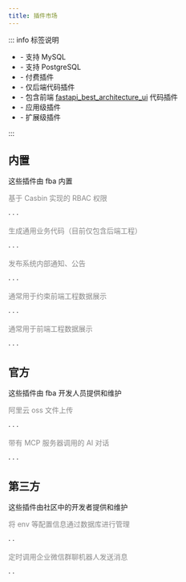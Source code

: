 ```yaml
---
title: 插件市场
---
```


::: info 标签说明

- <Icon name="logos:mysql" size="1.5em" /> - 支持 MySQL
- <Icon name="vscode-icons:file-type-pgsql" size="1.5em" /> - 支持 PostgreSQL
- <Badge type="danger" text="pay" /> - 付费插件
- <Badge type="tip" text="fba" /> - 仅后端代码插件
- <Badge text="fba_ui" color="#8e5cd9" bg-color="rgba(159, 122, 234, 0.16)"/> - 包含前端 [fastapi_best_architecture_ui](https://github.com/fastapi-practices/fastapi_best_architecture_ui) 代码插件 <Badge type="warning" text="暂无此计划" />
- <Badge text="app" color="var(--vp-c-text-2)" bg-color="rgb(250 150 0 / 38%)"/> - 应用级插件
- <Badge text="extra" color="var(--vp-c-text-2)" bg-color="rgb(17 170 0 / 38%)"/> - 扩展级插件

:::

## 内置

这些插件由 fba 内置

<CardGrid>
  <Card icon="charm:shield-keyhole" title="Casbin-RBAC">
    <p style="color: #898989;">基于 Casbin 实现的 RBAC 权限</p>
    <span>
    <Icon name="logos:mysql" size="1.5em" />
    ·
    <Icon name="vscode-icons:file-type-pgsql" size="1.5em" />
    ·
    <Badge type="tip" text="fba" />
    ·
    <Badge text="extra" color="var(--vp-c-text-2)" bg-color="rgb(17 170 0 / 38%)"/>
    </span>
  </Card>
  <Card icon="fa6-regular:file-code" title="代码生成">
    <p style="color: #898989;">生成通用业务代码（目前仅包含后端工程）</p>
    <span>
    <Icon name="logos:mysql" size="1.5em" />
    ·
    <Icon name="vscode-icons:file-type-pgsql" size="1.5em" />
    ·
    <Badge type="tip" text="fba" />
    ·
    <Badge text="app" color="var(--vp-c-text-2)" bg-color="rgb(250 150 0 / 38%)"/>
    </span>
  </Card>
  <Card icon="fe:notice-active" title="通知公告">
    <p style="color: #898989;">发布系统内部通知、公告</p>
    <span> 
    <Icon name="logos:mysql" size="1.5em" />
    ·
    <Icon name="vscode-icons:file-type-pgsql" size="1.5em" />
    ·
    <Badge type="tip" text="fba" />
    ·
    <Badge text="extra" color="var(--vp-c-text-2)" bg-color="rgb(17 170 0 / 38%)"/>
    </span>
  </Card>
  <Card icon="fluent-mdl2:dictionary" title="数据字典">
    <p style="color: #898989;">通常用于约束前端工程数据展示</p>
    <span>
    <Icon name="logos:mysql" size="1.5em" />
    ·
    <Icon name="vscode-icons:file-type-pgsql" size="1.5em" />
    ·
    <Badge type="tip" text="fba" />
    ·
    <Badge text="extra" color="var(--vp-c-text-2)" bg-color="rgb(17 170 0 / 38%)"/>
    </span>
  </Card>
  <Card icon="icon-park-outline:config" title="参数配置">
    <p style="color: #898989;">通常用于前端工程数据展示</p>
    <span>
    <Icon name="logos:mysql" size="1.5em" />
    ·
    <Icon name="vscode-icons:file-type-pgsql" size="1.5em" />
    ·
    <Badge type="tip" text="fba" />
    ·
    <Badge text="extra" color="var(--vp-c-text-2)" bg-color="rgb(17 170 0 / 38%)"/>
    </span>
  </Card>
</CardGrid>

## 官方

这些插件由 fba 开发人员提供和维护

<CardGrid>
  <LinkCard icon="ant-design:aliyun-outlined" title="阿里云 oss" href="https://github.com/fastapi-practices/fba_aliyun_oss">
    <p style="color: #898989;">阿里云 oss 文件上传</p>
    <span>
    <Icon name="logos:mysql" size="1.5em" />
    ·
    <Icon name="vscode-icons:file-type-pgsql" size="1.5em" />
    ·
    <Badge type="tip" text="fba" />
    ·
    <Badge text="extra" color="var(--vp-c-text-2)" bg-color="rgb(17 170 0 / 38%)"/>
    </span>
  </LinkCard>
  <LinkCard icon="streamline:ai-prompt-spark" title="MCP ChatGPT" href="https://github.com/fastapi-practices/fba_mcp">
    <p style="color: #898989;">带有 MCP 服务器调用的 AI 对话</p>
    <span>
    <Icon name="logos:mysql" size="1.5em" />
    ·
    <Icon name="vscode-icons:file-type-pgsql" size="1.5em" />
    ·
    <Badge type="tip" text="fba" />
    ·
    <Badge text="extra" color="var(--vp-c-text-2)" bg-color="rgb(17 170 0 / 38%)"/>
    </span>
  </LinkCard>
</CardGrid>

## 第三方

这些插件由社区中的开发者提供和维护

<CardGrid>
  <LinkCard icon="ant-design:aliyun-outlined" title="配置下发" href="https://github.com/dividduang/option">
    <p style="color: #898989;">将 env 等配置信息通过数据库进行管理</p>
    <span>
    <Icon name="logos:mysql" size="1.5em" />
    ·
    <Badge type="tip" text="fba" />
    ·
    <Badge text="extra" color="var(--vp-c-text-2)" bg-color="rgb(17 170 0 / 38%)"/>
    </span>
  </LinkCard>
  <LinkCard icon="ant-design:wechat-work-outlined" title="企微 bot 定时任务" href="https://github.com/dividduang/wecom-task">
    <p style="color: #898989;">定时调用企业微信群聊机器人发送消息</p>
    <span>
    <Icon name="logos:mysql" size="1.5em" />
    ·
    <Badge type="tip" text="fba" />
    ·
    <Badge text="extra" color="var(--vp-c-text-2)" bg-color="rgb(17 170 0 / 38%)"/>
    </span>
  </LinkCard>
</CardGrid>
